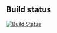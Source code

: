 ## Build status

[![Build Status](https://travis-ci.org/gextech/grunt-y2nw.png?branch=master)](https://travis-ci.org/gextech/grunt-y2nw)
